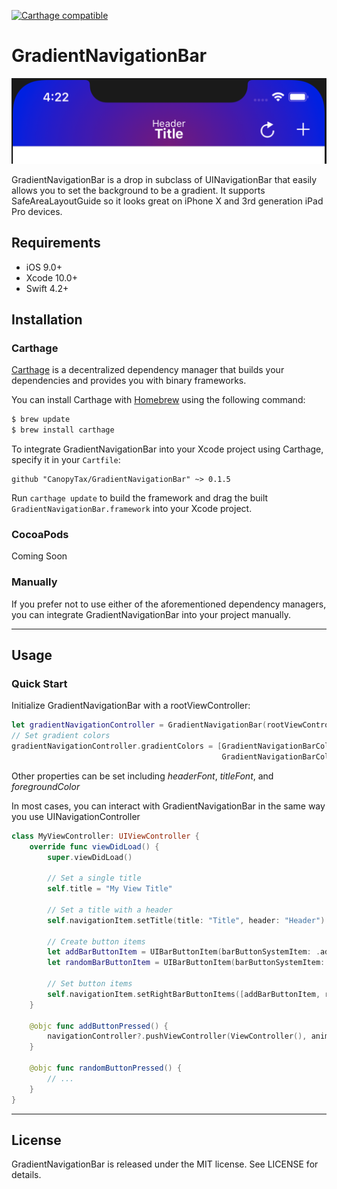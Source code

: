 [![Carthage compatible](https://img.shields.io/badge/Carthage-compatible-4BC51D.svg?style=flat)](https://github.com/Carthage/Carthage)

# GradientNavigationBar

![alt text](https://raw.githubusercontent.com/CanopyTax/GradientNavigationBar/master/resources/GradientNavigationBar1.png)

GradientNavigationBar is a drop in subclass of UINavigationBar that easily allows you to set the background to be a gradient. It supports SafeAreaLayoutGuide so it looks great on iPhone X and 3rd generation iPad Pro devices.

## Requirements

- iOS 9.0+
- Xcode 10.0+
- Swift 4.2+

## Installation

### Carthage

[Carthage](https://github.com/Carthage/Carthage) is a decentralized dependency manager that builds your dependencies and provides you with binary frameworks.

You can install Carthage with [Homebrew](http://brew.sh/) using the following command:

```bash
$ brew update
$ brew install carthage
```

To integrate GradientNavigationBar into your Xcode project using Carthage, specify it in your `Cartfile`:

```ogdl
github "CanopyTax/GradientNavigationBar" ~> 0.1.5
```

Run `carthage update` to build the framework and drag the built `GradientNavigationBar.framework` into your Xcode project.

### CocoaPods

Coming Soon

### Manually

If you prefer not to use either of the aforementioned dependency managers, you can integrate GradientNavigationBar into your project manually.

---

## Usage

### Quick Start
Initialize GradientNavigationBar with a rootViewController:
```swift
let gradientNavigationController = GradientNavigationBar(rootViewController: ViewController())
// Set gradient colors
gradientNavigationController.gradientColors = [GradientNavigationBarColor(color: UIColor.blue, location: 0.0),
                                               GradientNavigationBarColor(color: UIColor.purple, location: 1.0)]
```

Other properties can be set including *headerFont*, *titleFont*, and *foregroundColor*

In most cases, you can interact with GradientNavigationBar in the same way you use UINavigationController
```swift
class MyViewController: UIViewController {
    override func viewDidLoad() {
        super.viewDidLoad()
        
        // Set a single title
        self.title = "My View Title"
        
        // Set a title with a header
        self.navigationItem.setTitle(title: "Title", header: "Header")

        // Create button items
        let addBarButtonItem = UIBarButtonItem(barButtonSystemItem: .add, target: self, action: #selector(addButtonPressed))
        let randomBarButtonItem = UIBarButtonItem(barButtonSystemItem: .refresh, target: self, action: #selector(randomButtonPressed))

        // Set button items
        self.navigationItem.setRightBarButtonItems([addBarButtonItem, randomBarButtonItem], animated: true)
    }
    
    @objc func addButtonPressed() {
        navigationController?.pushViewController(ViewController(), animated: true)
    }
    
    @objc func randomButtonPressed() {
        // ...
    }
}
```

---

## License

GradientNavigationBar is released under the MIT license. See LICENSE for details.
